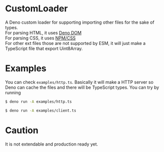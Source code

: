 # CustomLoader

A Deno custom loader for supporting importing other files for the sake of
types.<br/> For parsing HTML, it uses
[Deno DOM](https://deno.land/x/deno_dom@v0.1.36-alpha)<br/> For parsing CSS, it
uses [NPM/CSS](https://esm.sh/css@3.0.0)<br/> For other ext files those are not
supported by ESM, it will just make a TypeScript file that export
Uint8Array.<br/>

# Examples

You can check `examples/http.ts`. Basically it will make a HTTP server so Deno
can cache the files and there will be TypeScript types. You can try by running

```bash
$ deno run -A examples/http.ts
```

```bash
$ deno run -A examples/client.ts
```

# Caution

It is not extendable and production ready yet.
